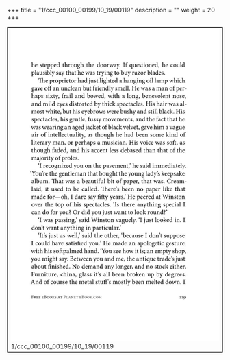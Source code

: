 +++
title = "1/ccc_00100_00199/10_19/00119"
description = ""
weight = 20
+++

<table style="border:2px solid black;max-width:800px;max-height:800px;" 
><tr><td>
<img class="center-fit-jpg"
src="/jpg_/out_jpg_1984__119.jpg">
1/ccc_00100_00199/10_19/00119
</img></td></tr></table>
